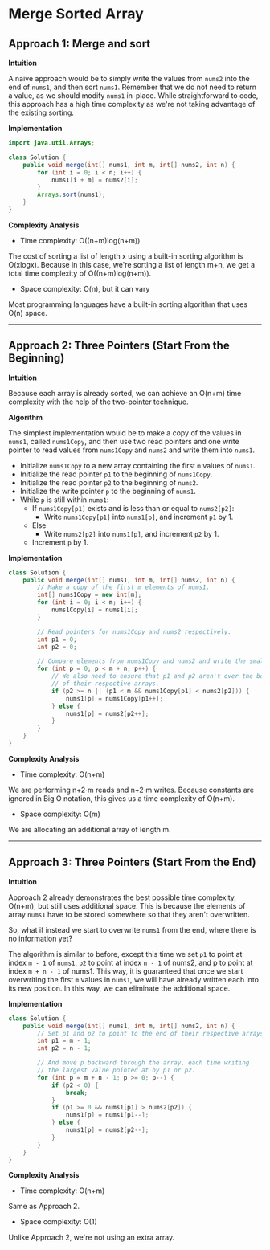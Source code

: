 # Merge Sorted Array

## Approach 1: Merge and sort

**Intuition**

A naive approach would be to simply write the values from `nums2` into the end of `nums1`, and then sort `nums1`. Remember that we do not need to return a value, as we should modify `nums1` in-place. While straightforward to code, this approach has a high time complexity as we're not taking advantage of the existing sorting.

**Implementation**

```java
import java.util.Arrays;

class Solution {
    public void merge(int[] nums1, int m, int[] nums2, int n) {
        for (int i = 0; i < n; i++) {
            nums1[i + m] = nums2[i];
        }
        Arrays.sort(nums1);
    }
}
```

**Complexity Analysis**

* Time complexity: O((n+m)log(n+m))

The cost of sorting a list of length x using a built-in sorting algorithm is O(xlogx). Because in this case, we're sorting a list of length m+n, we get a total time complexity of O((n+m)log(n+m)).

* Space complexity: O(n), but it can vary

Most programming languages have a built-in sorting algorithm that uses O(n) space.

---

## Approach 2: Three Pointers (Start From the Beginning)

**Intuition**

Because each array is already sorted, we can achieve an O(n+m) time complexity with the help of the two-pointer technique.

**Algorithm**

The simplest implementation would be to make a copy of the values in `nums1`, called `nums1Copy`, and then use two read pointers and one write pointer to read values from `nums1Copy` and `nums2` and write them into `nums1`.
- Initialize `nums1Copy` to a new array containing the first `m` values of `nums1`.
- Initialize the read pointer `p1` to the beginning of `nums1Copy`.
- Initialize the read pointer `p2` to the beginning of `nums2`.
- Initialize the write pointer `p` to the beginning of `nums1`.
- While `p` is still within `nums1`:
  - If `nums1Copy[p1]` exists and is less than or equal to `nums2[p2]`:
    - Write `nums1Copy[p1]` into `nums1[p]`, and increment `p1` by 1.
  - Else
    - Write `nums2[p2]` into `nums1[p]`, and increment `p2` by 1.
  - Increment `p` by 1.

**Implementation**

```java
class Solution {
    public void merge(int[] nums1, int m, int[] nums2, int n) {
        // Make a copy of the first m elements of nums1.
        int[] nums1Copy = new int[m];
        for (int i = 0; i < m; i++) {
            nums1Copy[i] = nums1[i];
        }

        // Read pointers for nums1Copy and nums2 respectively.
        int p1 = 0;
        int p2 = 0;

        // Compare elements from nums1Copy and nums2 and write the smallest to nums1.
        for (int p = 0; p < m + n; p++) {
            // We also need to ensure that p1 and p2 aren't over the boundaries
            // of their respective arrays.
            if (p2 >= n || (p1 < m && nums1Copy[p1] < nums2[p2])) {
                nums1[p] = nums1Copy[p1++];
            } else {
                nums1[p] = nums2[p2++];
            }
        }
    }
}
```

**Complexity Analysis**

* Time complexity: O(n+m)

We are performing n+2⋅m reads and n+2⋅m writes. Because constants are ignored in Big O notation, this gives us a time complexity of O(n+m).

* Space complexity: O(m)

We are allocating an additional array of length m.

---

## Approach 3: Three Pointers (Start From the End)

**Intuition**

Approach 2 already demonstrates the best possible time complexity, O(n+m), but still uses additional space. This is because the elements of array `nums1` have to be stored somewhere so that they aren't overwritten.

So, what if instead we start to overwrite `nums1` from the end, where there is no information yet?

The algorithm is similar to before, except this time we set `p1` to point at index `m - 1` of `nums1`, `p2` to point at index `n - 1` of nums2, and p to point at index `m + n - 1` of nums1. This way, it is guaranteed that once we start overwriting the first `m` values in `nums1`, we will have already written each into its new position. In this way, we can eliminate the additional space.

**Implementation**

```java
class Solution {
    public void merge(int[] nums1, int m, int[] nums2, int n) {
        // Set p1 and p2 to point to the end of their respective arrays.
        int p1 = m - 1;
        int p2 = n - 1;

        // And move p backward through the array, each time writing
        // the largest value pointed at by p1 or p2.
        for (int p = m + n - 1; p >= 0; p--) {
            if (p2 < 0) {
                break;
            }
            if (p1 >= 0 && nums1[p1] > nums2[p2]) {
                nums1[p] = nums1[p1--];
            } else {
                nums1[p] = nums2[p2--];
            }
        }
    }
}
```

**Complexity Analysis**

* Time complexity: O(n+m)

Same as Approach 2.

* Space complexity: O(1)

Unlike Approach 2, we're not using an extra array.
